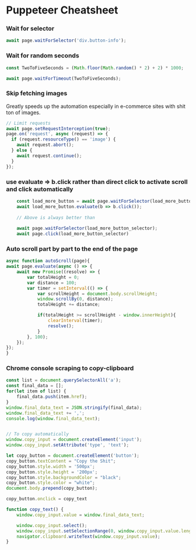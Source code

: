 # Puppeteer Cheatsheet


### Wait for selector
```js
await page.waitForSelector('div.button-info');
```

### Wait for random seconds
```js
const TwoToFiveSeconds = (Math.floor(Math.random() * 2) + 2) * 1000;

await page.waitForTimeout(TwoToFiveSeconds);
```


### Skip fetching images
Greatly speeds up the automation especially in e-commerce sites with shit ton of images.

```js
// Limit requests 
await page.setRequestInterception(true); 
page.on('request', async (request) => { 
  if (request.resourceType() == 'image') { 
    await request.abort(); 
  } else { 
    await request.continue(); 
  } 
}); 
```

### use evaluate => b.click rather than direct click to activate scroll and click automatically
```js
    const load_more_button = await page.waitForSelector(load_more_button_selector);
    await load_more_button.evaluate(b => b.click());
    
    // Above is always better than
    
    await page.waitForSelector(load_more_button_selector);
    await page.click(load_more_button_selector)
```

### Auto scroll part by part  to the end of the page
```js
async function autoScroll(page){
await page.evaluate(async () => {
    await new Promise((resolve) => {
        var totalHeight = 0;
        var distance = 100;
        var timer = setInterval(() => {
            var scrollHeight = document.body.scrollHeight;
            window.scrollBy(0, distance);
            totalHeight += distance;

            if(totalHeight >= scrollHeight - window.innerHeight){
                clearInterval(timer);
                resolve();
            }
        }, 100);
    });
});
}
```

### Chrome console scraping to copy-clipboard
```js
const list = document.querySelectorAll('a');
const final_data = [];
for(let item of list) {
    final_data.push(item.href);
}
window.final_data_text = JSON.stringify(final_data);
window.final_data_text += ',';
console.log(window.final_data_text);


// To copy automatically
window.copy_input = document.createElement('input');
window.copy_input.setAttribute('type', 'text');

let copy_button = document.createElement('button');
copy_button.textContent = "Copy the Shit";
copy_button.style.width = '500px';
copy_button.style.height = '200px';
copy_button.style.backgroundColor = "black";
copy_button.style.color = "white";
document.body.prepend(copy_button);

copy_button.onclick = copy_text

function copy_text() {
	window.copy_input.value = window.final_data_text;

	window.copy_input.select();
	window.copy_input.setSelectionRange(0, window.copy_input.value.length)
	navigator.clipboard.writeText(window.copy_input.value);
}
```
